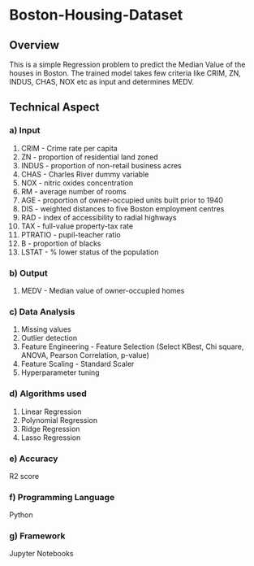 # Boston-Housing-Dataset

## Overview
This is a simple Regression problem to predict the Median Value of the houses in Boston. The trained model takes few criteria like CRIM, ZN, INDUS, CHAS, NOX etc as input and determines MEDV.

## Technical Aspect

### a) Input
1. CRIM - Crime rate per capita
2. ZN - proportion of residential land zoned
3. INDUS - proportion of non-retail business acres
4. CHAS - Charles River dummy variable
5. NOX - nitric oxides concentration
6. RM - average number of rooms
7. AGE - proportion of owner-occupied units built prior to 1940
8. DIS - weighted distances to five Boston employment centres
9. RAD - index of accessibility to radial highways
10. TAX - full-value property-tax rate
11. PTRATIO - pupil-teacher ratio
12. B - proportion of blacks
13. LSTAT - % lower status of the population

### b) Output
1. MEDV - Median value of owner-occupied homes

### c) Data Analysis
1. Missing values
2. Outlier detection
3. Feature Engineering - Feature Selection (Select KBest, Chi square, ANOVA, Pearson Correlation, p-value)
4. Feature Scaling - Standard Scaler 
5. Hyperparameter tuning

### d) Algorithms used
1. Linear Regression
2. Polynomial Regression
3. Ridge Regression
4. Lasso Regression

### e) Accuracy
R2 score

### f) Programming Language 
Python

### g) Framework
Jupyter Notebooks
